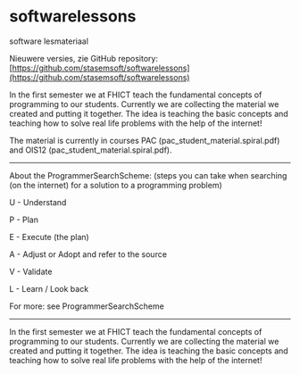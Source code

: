 # softwarelessons
software lesmateriaal

Nieuwere versies, zie GitHub repository: 
[https://github.com/stasemsoft/softwarelessons](https://github.com/stasemsoft/softwarelessons) 


In the first semester we at FHICT teach the fundamental  concepts of programming to
our students. Currently we are collecting the material we created and putting it together.
The idea is teaching the basic concepts and teaching how to solve real life problems with the help of the internet!

The material is currently in courses PAC (pac_student_material.spiral.pdf)
and OIS12 (pac_student_material.spiral.pdf).

---------------------------------------------
About the ProgrammerSearchScheme:
(steps you can take when searching (on the internet) for a solution to a programming problem)

U - Understand


P - Plan

E - Execute (the plan)

A - Adjust or Adopt and refer to the source

V - Validate

L - Learn / Look back

For more: see ProgrammerSearchScheme

-----------------------------------------

In the first semester we at FHICT teach the fundamental  concepts of programming to
our students. Currently we are collecting the material we created and putting it together.
The idea is teaching the basic concepts and teaching how to solve real life problems with the help of the internet!
